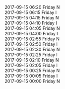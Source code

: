2017-09-15 06:20 Friday  N  
2017-09-15 06:15 Friday  I  
2017-09-15 04:15 Friday  N  
2017-09-15 04:10 Friday  I  
2017-09-15 04:05 Friday  N  
2017-09-15 04:00 Friday  I  
2017-09-15 02:55 Friday  N  
2017-09-15 02:50 Friday  I  
2017-09-15 02:30 Friday  N  
2017-09-15 02:25 Friday  I  
2017-09-15 02:10 Friday  N  
2017-09-15 02:05 Friday  I  
2017-09-15 00:25 Friday  N  
2017-09-15 00:05 Friday  I  
2017-09-15 00:00 Friday  N  
